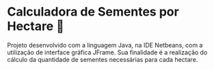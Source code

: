 # Calculadora de Sementes por Hectare 🌱
Projeto desenvolvido com a linguagem Java, na IDE Netbeans, com a utilização de interface gráfica JFrame. Sua finalidade é a realização do cálculo da quantidade de sementes necessárias para cada hectare.
